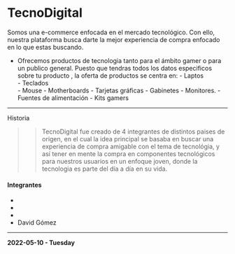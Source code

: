 <h1>TecnoDigital</h1>

Somos una e-commerce enfocada en el mercado tecnológico. Con ello, nuestra plataforma busca darte la mejor experiencia de compra enfocado en lo que estas buscando.  


- Ofrecemos productos de tecnologia tanto para el ámbito gamer o para un publico general. Puesto que tendras todos los datos especificos sobre tu producto , la oferta de productos se centra en: 
				- Laptos   
				- Teclados  
				- Mouse
				- Motherboards
				- Tarjetas gráficas
				- Gabinetes
				- Monitores.
				- Fuentes de alimentación
				- Kits gamers




------------
Historia
 
>> TecnoDigital fue creado de 4 integrantes de distintos paises de origen, en el cual la idea principal  se basaba en buscar una experiencia de compra amigable con el tema de tecnológia, y así tener en mente la compra en componentes tecnológicos para nuestros usuarios en un enfoque joven, donde la tecnologia es parte del día a día en su vida.


#### Integrantes
- 
- 
- 
- David Gómez

------------

**2022-05-10 - Tuesday**

